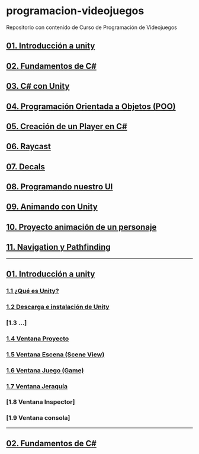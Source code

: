 # programacion-videojuegos
Repositorio con contenido de Curso de Programación de Videojuegos

## [01. Introducción a unity](https://github.com/jstleon/programacion-videojuegos/tree/main/01%20Introducci%C3%B3n%20a%20Unity)
## [02. Fundamentos de C#]()
## [03. C# con Unity]()
## [04. Programación Orientada a Objetos (POO)]()
## [05. Creación de un Player en C#]()
## [06. Raycast]()
## [07. Decals]()
## [08. Programando nuestro UI]()
## [09. Animando con Unity]()
## [10. Proyecto animación de un personaje]()
## [11. Navigation y Pathfinding]()

----

## [01. Introducción a unity](https://github.com/jstleon/programacion-videojuegos/tree/main/01%20Introducci%C3%B3n%20a%20Unity)

### [1.1 ¿Qué es Unity?](https://github.com/jstleon/programacion-videojuegos/tree/main/01%20Introducci%C3%B3n%20a%20Unity/1.1%20%C2%BFQu%C3%A9%20es%20Unity%3F)
### [1.2 Descarga e instalación de Unity](https://github.com/jstleon/programacion-videojuegos/tree/main/01%20Introducci%C3%B3n%20a%20Unity/1.2%20Descarga%20e%20instalaci%C3%B3n%20de%20Unity)
### [1.3 ...]
### [1.4 Ventana Proyecto](https://github.com/jstleon/programacion-videojuegos/tree/main/01%20Introducci%C3%B3n%20a%20Unity/1.4%20Ventana%20Proyecto)
### [1.5 Ventana Escena (Scene View)](https://github.com/jstleon/programacion-videojuegos/tree/main/01%20Introducci%C3%B3n%20a%20Unity/1.5%20Ventana%20Escena%20(Scene%20View))
### [1.6 Ventana Juego (Game)](https://github.com/jstleon/programacion-videojuegos/tree/main/01%20Introducci%C3%B3n%20a%20Unity/1.6%20Ventana%20Juego%20(Game))
### [1.7 Ventana Jeraquía](https://github.com/jstleon/programacion-videojuegos/tree/main/01%20Introducci%C3%B3n%20a%20Unity/1.7%20Ventana%20Jerarqu%C3%ADa)
### [1.8 Ventana Inspector]
### [1.9 Ventana consola]

----

## [02. Fundamentos de C#]()
